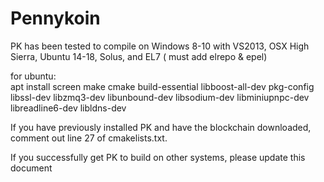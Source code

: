 # Pennykoin


PK has been tested to compile on Windows 8-10 with VS2013, OSX High Sierra, Ubuntu 14-18, Solus, and EL7 ( must add elrepo & epel)



for ubuntu:  
     apt install screen make cmake build-essential libboost-all-dev pkg-config libssl-dev libzmq3-dev libunbound-dev libsodium-dev libminiupnpc-dev libreadline6-dev libldns-dev



If you have previously installed PK and have the blockchain downloaded, comment out line 27 of cmakelists.txt.



  If you successfully get PK to build on other systems, please update this document
